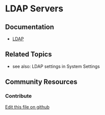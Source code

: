 # LDAP Servers

## Documentation

* [LDAP](https://help.liferay.com/hc/en-us/articles/360029031771-LDAP)

## Related Topics

* see also: LDAP settings in System Settings

## Community Resources


### Contribute

[Edit this file on github](https://github.com/olafk/controlpanel-documentation-docs/blob/master/md/72en/com_liferay_configuration_admin_web_portlet_InstanceSettingsPortlet/ldap-servers.md)
